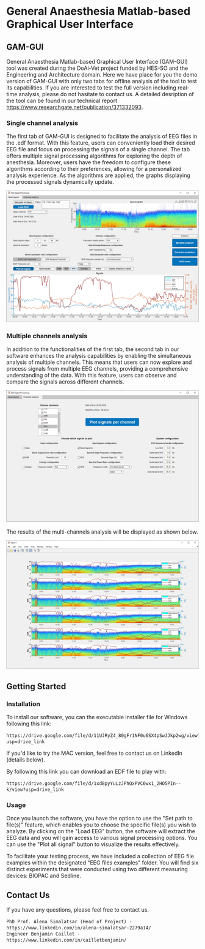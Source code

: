 # General Anaesthesia Matlab-based Graphical User Interface
## GAM-GUI
General Anaesthesia Matlab-based Graphical User Interface (GAM-GUI) tool was created during the DoAi-Vet project funded by HES-SO and the Engineering and Architecture domain.
Here we have place for you the demo version of GAM-GUI with only two tabs for offline analysis of the tool to test its capabilities. 
If you are interested to test the full version including real-time analysis, please do not hasitate to contact us. A detailed desription of the tool can be found in our technical report https://www.researchgate.net/publication/371332093. 

### Single channel analysis
The first tab of GAM-GUI is designed to facilitate the analysis of EEG files in the .edf format. With this feature, users can conveniently load their desired EEG file and focus on processing the signals of a single channel. The tab offers multiple signal processing algorithms for exploring the depth of anesthesia. Moreover, users have the freedom to configure these algorithms according to their preferences, allowing for a personalized analysis experience. As the algorithms are applied, the graphs displaying the processed signals dynamically update.

<div style="text-align:center">
    <img src="./Markdown_images/GAM_GUI_Single_channel.PNG" alt="GAM GUI Single channel" width="600">
</div>

### Multiple channels analysis
In addition to the functionalities of the first tab, the second tab in our software enhances the analysis capabilities by enabling the simultaneous analysis of multiple channels. This means that users can now explore and process signals from multiple EEG channels, providing a comprehensive understanding of the data. With this feature, users can observe and compare the signals across different channels.

<div style="text-align:center">
    <img src="./Markdown_images/Multi_channels_Analysis.PNG" alt="GAM GUI Single channel" width="600">
</div>

The results of the multi-channels analysis will be displayed as shown below.

<div style="text-align:center">
    <img src="./Markdown_images/Example_Multi_channels_Analysis.PNG" alt="Example_Multi_channels_Analysis.PNG" width="600">
</div>

## Getting Started

### Installation

To install our software, you can the executable installer file for Windows following this link: 

```
https://drive.google.com/file/d/11UJRyZ4_80gFr1NF0u6SX4pSwJJkp2wg/view?usp=drive_link
```

If you'd like to try the MAC version, feel free to contact us on LinkedIn (details below).

By following this link you can download an EDF file to play with:

```
https://drive.google.com/file/d/1xdBpyYuLzJPhQxPVC6wx1_2HO5PIn--k/view?usp=drive_link
```

### Usage

Once you launch the software, you have the option to use the "Set path to file(s)" feature, which enables you to choose the specific file(s) you wish to analyze. By clicking on the "Load EEG" button, the software will extract the EEG data and you will gain access to various signal processing options. You can use the "Plot all signal" button to visualize the results effectively.

To facilitate your testing process, we have included a collection of EEG file examples within the designated "EEG files examples" folder. You will find six distinct experiments that were conducted using two different measuring devices: BIOPAC and Sedline.

## Contact Us

If you have any questions, please feel free to contact us.

    PhD Prof. Alena Simalatsar (Head of Project) - https://www.linkedin.com/in/alena-simalatsar-2279a14/
    Engineer Benjamin Caillet - https://www.linkedin.com/in/cailletbenjamin/

